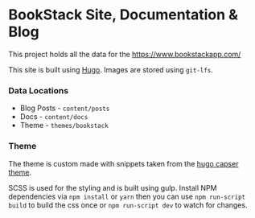 # BookStack Site, Documentation & Blog

This project holds all the data for the https://www.bookstackapp.com/

This site is built using [Hugo](https://gohugo.io). Images are stored using `git-lfs`.

### Data Locations

* Blog Posts - `content/posts`
* Docs - `content/docs`
* Theme - `themes/bookstack`

### Theme

The theme is custom made with snippets taken from the [hugo capser theme](https://github.com/vjeantet/hugo-theme-casper).

SCSS is used for the styling and is built using gulp. Install NPM dependencies via `npm install` or `yarn` then you can use `npm run-script build` to build the css once or `npm run-script dev` to watch for changes.
